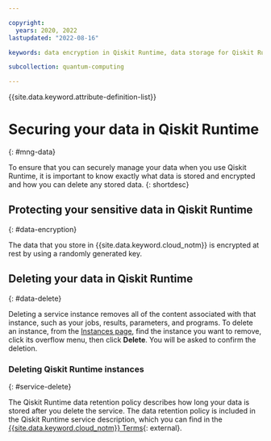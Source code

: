```yaml
---

copyright:
  years: 2020, 2022
lastupdated: "2022-08-16"

keywords: data encryption in Qiskit Runtime, data storage for Qiskit Runtime, personal data in Qiskit Runtime, data deletion for Qiskit Runtime, data in Qiskit Runtime, data security in Qiskit Runtime,

subcollection: quantum-computing

---
```


{{site.data.keyword.attribute-definition-list}}

# Securing your data in Qiskit Runtime
{: #mng-data}



To ensure that you can securely manage your data when you use Qiskit Runtime, it is important to know exactly what data is stored and encrypted and how you can delete any stored data.
{: shortdesc}


## Protecting your sensitive data in Qiskit Runtime
{: #data-encryption}

The data that you store in {{site.data.keyword.cloud_notm}} is encrypted at rest by using a randomly generated key.


## Deleting your data in Qiskit Runtime
{: #data-delete}

Deleting a service instance removes all of the content associated with that instance, such as your jobs, results, parameters, and programs. To delete an instance, from the [Instances page](https://cloud.ibm.com/quantum/instances), find the instance you want to remove, click its overflow menu, then click **Delete**. You will be asked to confirm the deletion.

### Deleting Qiskit Runtime instances
{: #service-delete}

The Qiskit Runtime data retention policy describes how long your data is stored after you delete the service. The data retention policy is included in the Qiskit Runtime service description, which you can find in the [{{site.data.keyword.cloud_notm}} Terms](https://www.ibm.com/support/customer/csol/terms?id=i126-9425&lc=en#detail-document){: external}.

